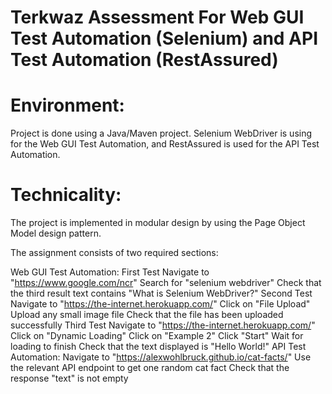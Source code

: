 # Terkwaz Assessment For Web GUI Test Automation (Selenium) and API Test Automation (RestAssured)

# Environment:
Project is done using a Java/Maven project. 
Selenium WebDriver is using for the Web GUI Test Automation, and RestAssured is used for the API Test Automation.

# Technicality:
The project is implemented in modular design by using the Page Object Model design pattern. 


The assignment consists of two required sections:

Web GUI Test Automation:
First Test
Navigate to "https://www.google.com/ncr" 
Search for "selenium webdriver" 
Check that the third result text contains "What is Selenium WebDriver?" 
Second Test
Navigate to "https://the-internet.herokuapp.com/" 
Click on "File Upload" 
Upload any small image file 
Check that the file has been uploaded successfully 
Third Test
Navigate to "https://the-internet.herokuapp.com/" 
Click on "Dynamic Loading" 
Click on "Example 2" 
Click "Start" 
Wait for loading to finish 
Check that the text displayed is "Hello World!" 
API Test Automation:
Navigate to "https://alexwohlbruck.github.io/cat-facts/" 
Use the relevant API endpoint to get one random cat fact 
Check that the response "text" is not empty
